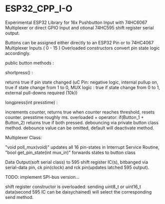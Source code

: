 # ESP32_CPP_I-O

Experimental ESP32 Library for 16x Pushbutton Input with 74HC6067 Multiplexer or direct GPIO Input
and otional 74HC595 shift register serial output.

Buttons can be assigned either directly to an ESP32 Pin or to 74HC4067 Multiplexer Inputs ( 0 - 15 )
Overloaded constructors convert pin state logic accordingly.
    
    
 public button methods  : 
 
 shortpress() : 
 
 returns true if pin state changed (uC Pin: negative logic, internal pullup on, true if state change from 1 to 0, 
 MUX logic : true if state change from 0 to 1, external pull-downs required (10k))
                          
 longpress(int presstime)  : 
 
 increments counter, returns true when counter reaches threshold, resets counter. presstime roughly ms.
 overloaded + operator: if(Button_1 + Button_2) returns true if both pressed. 
 debouncing via private button class method. debounce value can be omitted, default will deactivate method.

 Multiplexer Class: 
 
 "void poll_mux(void)" updates all 16 pin-states in Interrupt Service Routine, "bool get_pin_state(int mux_in)" forwards states to button class

 Data Output(soft serial class) to 595 shift register IC(s), bitbanged via serial-data pin, ck pin(clock) and rck pin(updates latched 595 output). 
 
 TODO: implement SPI-bus version...
 
 shift register constructor is overloaded: sending uint8_t or uint16_t data(second 595 IC can be daisychained) will select the corresponding send method.
